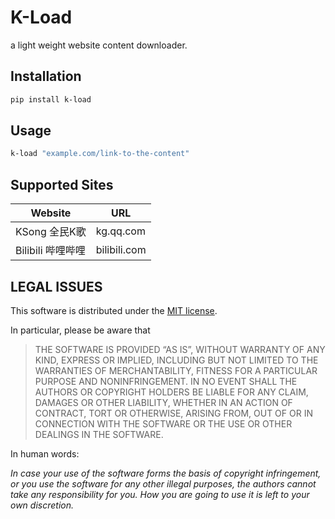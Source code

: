 # K-Load

a light weight website content downloader. 



## Installation

```bash
pip install k-load
```



## Usage

```bash
k-load "example.com/link-to-the-content"
```



## Supported Sites

| Website           | URL          |
| ----------------- | ------------ |
| KSong 全民K歌     | kg.qq.com    |
| Bilibili 哔哩哔哩 | bilibili.com |



## LEGAL ISSUES

This software is distributed under the [MIT license](https://raw.github.com/soimort/you-get/master/LICENSE.txt).

In particular, please be aware that

> THE SOFTWARE IS PROVIDED “AS IS”, WITHOUT WARRANTY OF ANY KIND, EXPRESS OR IMPLIED, INCLUDING BUT NOT LIMITED TO THE WARRANTIES OF MERCHANTABILITY, FITNESS FOR A PARTICULAR PURPOSE AND NONINFRINGEMENT. IN NO EVENT SHALL THE AUTHORS OR COPYRIGHT HOLDERS BE LIABLE FOR ANY CLAIM, DAMAGES OR OTHER LIABILITY, WHETHER IN AN ACTION OF CONTRACT, TORT OR OTHERWISE, ARISING FROM, OUT OF OR IN CONNECTION WITH THE SOFTWARE OR THE USE OR OTHER DEALINGS IN THE SOFTWARE.

In human words:

*In case your use of the software forms the basis of copyright infringement, or you use the software for any other illegal purposes, the authors cannot take any responsibility for you. How you are going to use it is left to your own discretion.*